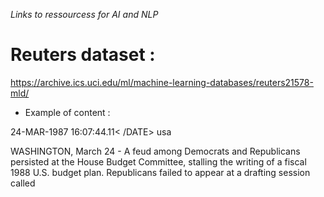 *Links to ressourcess for AI and NLP*

# Reuters dataset : 

https://archive.ics.uci.edu/ml/machine-learning-databases/reuters21578-mld/

* Example of content :

<DATE >24-MAR-1987 16:07:44.11< /DATE>
<PLACES><D>usa</D></PLACES>
<TITLE>FEUD PERSISTS AT U.S. HOUSE BUDGET COMMITTTEE</TITLE>
<DATELINE>    WASHINGTON, March 24 - </DATELINE>

<BODY>A feud among Democrats and
Republicans persisted at the House Budget Committee, stalling
the writing of a fiscal 1988 U.S. budget plan.
    Republicans failed to appear at a drafting session called
</BODY>

